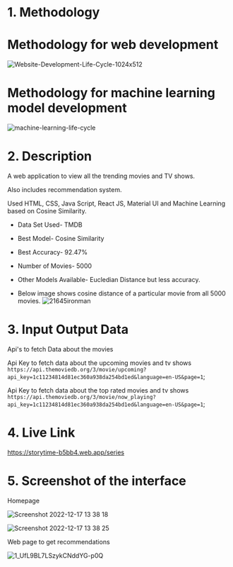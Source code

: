 # 1. Methodology

# Methodology for web development
![Website-Development-Life-Cycle-1024x512](https://user-images.githubusercontent.com/83527816/208227836-01f8600d-6bb4-43d3-9f4c-3044d83c059b.png)




# Methodology for machine learning model development
![machine-learning-life-cycle](https://user-images.githubusercontent.com/83527816/208232314-829831e5-ee6d-4f18-ad2d-a133f881d875.png)

# 2. Description


A web application to view all the trending movies and TV shows.

Also includes recommendation system. 

Used HTML, CSS, Java Script, React JS, Material UI and Machine Learning based on Cosine Similarity.

- Data Set Used- TMDB

- Best Model- Cosine Similarity

- Best Accuracy- 92.47%

- Number of Movies- 5000

- Other Models Available- Eucledian Distance but less accuracy.


- Below image shows cosine distance of a particular movie from all 5000 movies.
![21645ironman](https://user-images.githubusercontent.com/83527816/208232736-13b76082-061c-4968-85bf-5bb080eaed99.png)





# 3. Input Output Data

Api's to fetch Data about the movies


Api Key to fetch data about the upcoming movies and tv shows
`https://api.themoviedb.org/3/movie/upcoming?api_key=1c11234814d81ec360a938da254bd1ed&language=en-US&page=1`;


Api Key to fetch data about the top rated movies and tv shows
`https://api.themoviedb.org/3/movie/now_playing?api_key=1c11234814d81ec360a938da254bd1ed&language=en-US&page=1`;







# 4. Live Link


https://storytime-b5bb4.web.app/series



# 5. Screenshot of the interface



Homepage



![Screenshot 2022-12-17 13 38 18](https://user-images.githubusercontent.com/83527816/208232599-da1a9b83-e038-4824-9b8f-993a1038ee7a.png)




![Screenshot 2022-12-17 13 38 25](https://user-images.githubusercontent.com/83527816/208232625-1e299e18-5513-483c-9a8a-30798e9173cb.png)


Web page to get recommendations


![1_UfL9BL7LSzykCNddYG-p0Q](https://user-images.githubusercontent.com/83527816/208232447-28c67b99-1e18-414d-ba60-cf2e31616313.png)

